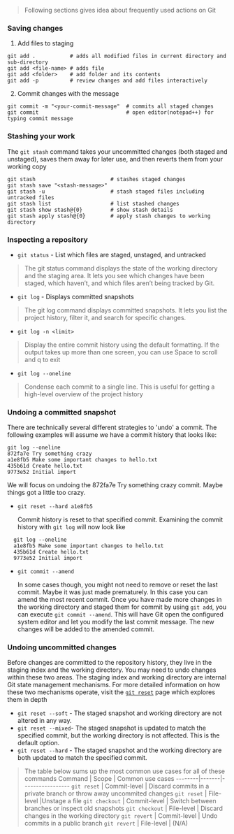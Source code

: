 > Following sections gives idea about frequently used actions on Git

### Saving  changes
1. Add files to staging
```
git add .           # adds all modified files in current directory and sub-directory
git add <file-name> # adds file
git add <folder>    # add folder and its contents 
git add -p          # review changes and add files interactively
```
2. Commit changes with the message
```
git commit -m "<your-commit-message"  # commits all staged changes
git commit                            # open editor(notepad++) for typing commit message
```

### Stashing your work
The `git stash` command takes your uncommitted changes (both staged and unstaged), saves them away for later use, and then reverts them from your working copy
```
git stash                        # stashes staged changes
git stash save "<stash-message>"
git stash -u                     # stash staged files including untracked files
git stash list                   # list stashed changes
git stash show stash@{0}         # show stash details
git stash apply stash@{0}        # apply stash changes to working directory
```

### Inspecting a repository

- `git status` - List which files are staged, unstaged, and untracked
> The git status command displays the state of the working directory and the staging area. It lets you see which changes have been staged, which haven’t, and which files aren’t being tracked by Git.

- `git log` - Displays committed snapshots
> The git log command displays committed snapshots. It lets you list the project history, filter it, and search for specific changes.

-  `git log -n <limit>`
> Display the entire commit history using the default formatting. If the output takes up more than one screen, you can use Space to scroll and q to exit

- `git log --oneline`
> Condense each commit to a single line. This is useful for getting a high-level overview of the project history

### Undoing a committed snapshot
There are technically several different strategies to 'undo' a commit. The following examples will assume we have a commit history that looks like:
```
git log --oneline
872fa7e Try something crazy
a1e8fb5 Make some important changes to hello.txt
435b61d Create hello.txt
9773e52 Initial import
```
We will focus on undoing the 872fa7e Try something crazy commit. Maybe things got a little too crazy.


- `git reset --hard a1e8fb5 ` 

   Commit history is reset to that specified commit. Examining the commit history with `git log` will now look like
```
  git log --oneline
  a1e8fb5 Make some important changes to hello.txt
  435b61d Create hello.txt
  9773e52 Initial import
```

- `git commit --amend`

   In some cases though, you might not need to remove or reset the last commit. Maybe it was just made prematurely. In this case you can amend the most recent commit. Once you have made more changes in the working directory and staged them for commit by using `git add`, you can execute `git commit --amend`. This will have Git open the configured system editor and let you modify the last commit message. The new changes will be added to the amended commit.

### Undoing uncommitted changes

Before changes are committed to the repository history, they live in the staging index and the working directory. You may need to undo changes within these two areas. The staging index and working directory are internal Git state management mechanisms. For more detailed information on how these two mechanisms operate, visit the [`git reset`](https://www.atlassian.com/git/tutorials/resetting-checking-out-and-reverting) page which explores them in depth

- `git reset --soft` - The staged snapshot and working directory are not altered in any way.
- `git reset --mixed`- The staged snapshot is updated to match the specified commit, but the working directory is not affected. This is the default option.
- `git reset --hard` - The staged snapshot and the working directory are both updated to match the specified commit.

>The table below sums up the most common use cases for all of these commands
Command | Scope | Common use cases
--------|-------|-----------------
`git reset` | Commit-level | Discard commits in a private branch or throw away uncommited changes
`git reset` | File-level |Unstage a file
`git checkout` | Commit-level | Switch between branches or inspect old snapshots
`git checkout` | File-level | Discard changes in the working directory
`git revert` | Commit-level | Undo commits in a public branch
`git revert` | File-level | (N/A)